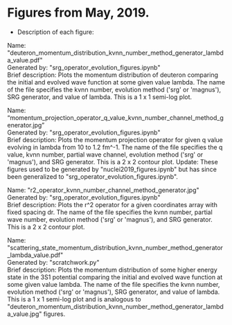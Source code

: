 # Figures from May, 2019.


* Description of each figure:

Name: "deuteron_momentum_distribution_kvnn_number_method_generator_lambda_value.pdf"<br/>
Generated by: "srg_operator_evolution_figures.ipynb" <br/>
Brief description: Plots the momentum distribution of deuteron comparing the initial and evolved wave function at some given value lambda. The name of the file specifies the kvnn number, evolution method ('srg' or 'magnus'), SRG generator, and value of lambda. This is a 1 x 1 semi-log plot.

Name: “momentum_projection_operator_q_value_kvnn_number_channel_method_generator.jpg”<br/>
Generated by: "srg_operator_evolution_figures.ipynb"<br/>
Brief description: Plots the momentum projection operator for given q value evolving in lambda from 10 to 1.2 fm^-1. The name of the file specifies the q value, kvnn number, partial wave channel, evolution method ('srg' or 'magnus'), and SRG generator. This is a 2 x 2 contour plot.
Update: These figures used to be generated by "nuclei2019_figures.ipynb" but has since been generalized to "srg_operator_evolution_figures.ipynb".

Name: "r2_operator_kvnn_number_channel_method_generator.jpg"<br/>
Generated by: "srg_operator_evolution_figures.ipynb"<br/>
Brief description: Plots the r^2 operator for a given coordinates array with fixed spacing dr. The name of the file specifies the kvnn number, partial wave number, evolution method ('srg' or 'magnus'), and SRG generator. This is a 2 x 2 contour plot.

Name: "scattering_state_momentum_distribution_kvnn_number_method_generator_lambda_value.pdf"<br/>
Generated by: "scratchwork.py" <br/>
Brief description: Plots the momentum distribution of some higher energy state in the 3S1 potential comparing the initial and evolved wave function at some given value lambda. The name of the file specifies the kvnn number, evolution method ('srg' or 'magnus'), SRG generator, and value of lambda. This is a 1 x 1 semi-log plot and is analogous to "deuteron_momentum_distribution_kvnn_number_method_generator_lambda_value.jpg" figures.
